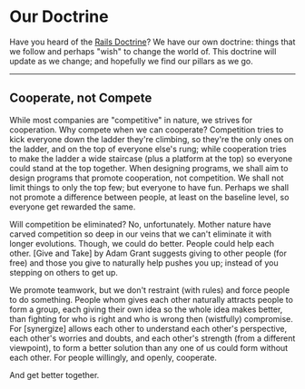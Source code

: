 # Our Doctrine

Have you heard of the [Rails Doctrine](https://rubyonrails.org/doctrine)? We have our own doctrine: things that we follow and perhaps "wish" to change the world of. This doctrine will update as we change; 
and hopefully we find our pillars as we go. 

--- 

## Cooperate, not Compete
While most companies are "competitive" in nature, we strives for cooperation. Why compete when we can cooperate? Competition tries to kick everyone down the ladder they're climbing, so they're the only ones on the ladder, and on the top of everyone else's rung;
while cooperation tries to make the ladder a wide staircase (plus a platform at the top) so everyone could stand at the top together. 
When designing programs, we shall aim to design programs that promote cooperation, not competition. We shall not limit things to only the top few; but everyone to have fun. Perhaps we shall not promote a difference between people, at least on the baseline level, so everyone get rewarded the same. 

Will competition be eliminated? No, unfortunately. Mother nature have carved competition so deep in our veins that we can't eliminate it with longer evolutions. 
Though, we could do better. People could help each other. [Give and Take] by Adam Grant suggests giving to other people (for free) and those you give to naturally help pushes you up; instead of you stepping on others to get up. 

We promote teamwork, but we don't restraint (with rules) and force people to do something. 
People whom gives each other naturally attracts people to form a group, each giving their own idea so the whole idea makes better, than fighting for who is right and who is wrong then (wistfully) compromise. 
For [synergize] allows each other to understand each other's perspective, each other's worries and doubts, and each other's strength (from a different viewpoint), to form a better solution than any one of us could form without each other. 
For people willingly, and openly, cooperate. 

And get better together. 
